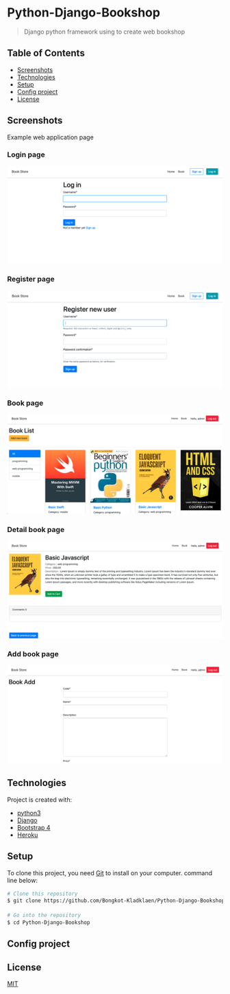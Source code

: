 # Python-Django-Bookshop
>Django python framework using to create web bookshop

## Table of Contents
  - [Screenshots](#screenshots)
  - [Technologies](#technologies)
  - [Setup](#setup)
  - [Config project](#config-project)
  - [License](#license)


## Screenshots
Example web application page
### Login page
![](screenshots/login.png)
### Register page
![](screenshots/register.png)
### Book page
![](screenshots/book.png)
### Detail book page
![](screenshots/detail.png)
### Add book page
![](screenshots/addbook.png)

## Technologies
Project is created with:
- [python3](https://www.python.org/)
- [Django](https://www.djangoproject.com/)
- [Bootstrap 4](https://getbootstrap.com/docs/4.6/getting-started/introduction)
- [Heroku](https://www.heroku.com)

## Setup
To clone this project, you need [Git](https://git-scm.com) to install on your computer. command line below:

```zsh
# Clone this repository
$ git clone https://github.com/Bongkot-Kladklaen/Python-Django-Bookshop.git

# Go into the repository
$ cd Python-Django-Bookshop
```
## Config project
<!-- 1. Create database and table :

    Open project `Python-Django-Bookshop` find folder: `database>database.sql` and Import file sql to database server for you
2. Config connect database server : 

    Open project `Python-Django-Bookshop` find file: `app.py` to config: hostname, username, password, database
 
    ```python
        # Config database connect
        hostname = 'localhost
        username = 'root'
        password = 'root'
        database = 'flask_db'
    ``` -->

## License
[MIT](LICENSE)